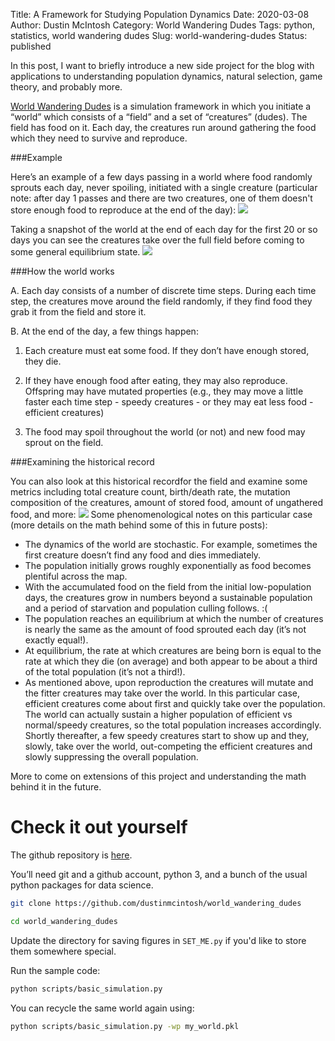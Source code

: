Title: A Framework for Studying Population Dynamics
Date: 2020-03-08
Author: Dustin McIntosh
Category: World Wandering Dudes
Tags: python, statistics, world wandering dudes
Slug: world-wandering-dudes
Status: published

In this post, I want to briefly introduce a new side project for the blog with applications to understanding population dynamics, natural selection, game theory, and probably more.

[World Wandering Dudes](https://github.com/dustinmcintosh/world_wandering_dudes) is a simulation framework in which you initiate a “world” which consists of a “field” and a set of “creatures” (dudes). The field has food on it. Each day, the creatures run around gathering the food which they need to survive and reproduce.

###Example

Here’s an example of a few days passing in a world where food randomly sprouts each day, never spoiling, initiated with a single creature (particular note: after day 1 passes and there are two creatures, one of them doesn't store enough food to reproduce at the end of the day):
![]({static}/images/the_first_days.gif)

Taking a snapshot of the world at the end of each day for the first 20 or so days you can see the creatures take over the full field before coming to some general equilibrium state.
![]({static}/images/each_day.gif)

###How the world works

A. Each day consists of a number of discrete time steps.  During each time step, the creatures move around the field randomly, if they find food they grab it from the field and store it.

B. At the end of the day, a few things happen:

1. Each creature must eat some food.  If they don’t have enough stored, they die.

2. If they have enough food after eating, they may also reproduce.  Offspring may have mutated properties (e.g., they may move a little faster each time step - speedy creatures - or they may eat less food - efficient creatures)

3. The food may spoil throughout the world (or not) and new food may sprout on the field.

###Examining the historical record

You can also look at this historical recordfor the field and examine some metrics including total creature count, birth/death rate, the mutation composition of the creatures, amount of stored food, amount of ungathered food, and more:
![]({static}/images/example_history.png)
Some phenomenological notes on this particular case (more details on the math behind some of this in future posts):

* The dynamics of the world are stochastic. For example, sometimes the first creature doesn’t find any food and dies immediately.
* The population initially grows roughly exponentially as food becomes plentiful across the map.
* With the accumulated food on the field from the initial low-population days, the creatures grow in numbers beyond a sustainable population and a period of starvation and population culling follows. :(
* The population reaches an equilibrium at which the number of creatures is nearly the same as the amount of food sprouted each day (it’s not exactly equal!).
* At equilibrium, the rate at which creatures are being born is equal to the rate at which they die (on average) and both appear to be about a third of the total population (it’s not a third!).
* As mentioned above, upon reproduction the creatures will mutate and the fitter creatures may take over the world. In this particular case, efficient creatures come about first and quickly take over the population. The world can actually sustain a higher population of efficient vs normal/speedy creatures, so the total population increases accordingly. Shortly thereafter, a few speedy creatures start to show up and they, slowly, take over the world, out-competing the efficient creatures and slowly suppressing the overall population.

More to come on extensions of this project and understanding the math behind it in the future.

# Check it out yourself

The github repository is [here](https://github.com/dustinmcintosh/world_wandering_dudes).

You’ll need git and a github account, python 3, and a bunch of the usual python packages for data science.

```bash
git clone https://github.com/dustinmcintosh/world_wandering_dudes

cd world_wandering_dudes
```

Update the directory for saving figures in ```SET_ME.py``` if you'd like to store them somewhere special.

Run the sample code:

```bash
python scripts/basic_simulation.py
```
You can recycle the same world again using:

```bash
python scripts/basic_simulation.py -wp my_world.pkl
```
